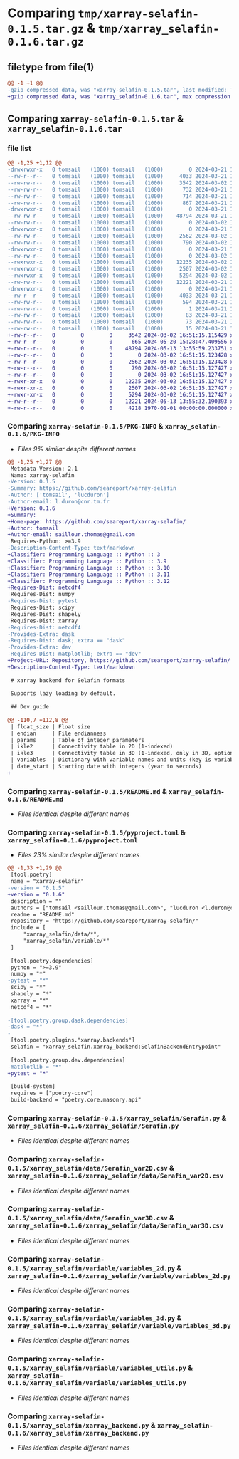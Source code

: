 # Comparing `tmp/xarray-selafin-0.1.5.tar.gz` & `tmp/xarray_selafin-0.1.6.tar.gz`

## filetype from file(1)

```diff
@@ -1 +1 @@
-gzip compressed data, was "xarray-selafin-0.1.5.tar", last modified: Thu Mar 21 18:04:57 2024, max compression
+gzip compressed data, was "xarray_selafin-0.1.6.tar", max compression
```

## Comparing `xarray-selafin-0.1.5.tar` & `xarray_selafin-0.1.6.tar`

### file list

```diff
@@ -1,25 +1,12 @@
-drwxrwxr-x   0 tomsail   (1000) tomsail   (1000)        0 2024-03-21 18:04:57.223353 xarray-selafin-0.1.5/
--rw-r--r--   0 tomsail   (1000) tomsail   (1000)     4033 2024-03-21 18:04:57.223353 xarray-selafin-0.1.5/PKG-INFO
--rw-rw-r--   0 tomsail   (1000) tomsail   (1000)     3542 2024-03-02 16:51:15.000000 xarray-selafin-0.1.5/README.md
--rw-rw-r--   0 tomsail   (1000) tomsail   (1000)      732 2024-03-21 17:58:26.000000 xarray-selafin-0.1.5/pyproject.toml
--rw-rw-r--   0 tomsail   (1000) tomsail   (1000)      714 2024-03-21 18:04:57.223353 xarray-selafin-0.1.5/setup.cfg
--rw-rw-r--   0 tomsail   (1000) tomsail   (1000)      867 2024-03-21 17:58:38.000000 xarray-selafin-0.1.5/setup.py
-drwxrwxr-x   0 tomsail   (1000) tomsail   (1000)        0 2024-03-21 18:04:57.219353 xarray-selafin-0.1.5/xarray_selafin/
--rw-rw-r--   0 tomsail   (1000) tomsail   (1000)    48794 2024-03-21 17:37:40.000000 xarray-selafin-0.1.5/xarray_selafin/Serafin.py
--rw-rw-r--   0 tomsail   (1000) tomsail   (1000)        0 2024-03-02 16:51:15.000000 xarray-selafin-0.1.5/xarray_selafin/__init__.py
-drwxrwxr-x   0 tomsail   (1000) tomsail   (1000)        0 2024-03-21 18:04:57.223353 xarray-selafin-0.1.5/xarray_selafin/data/
--rw-rw-r--   0 tomsail   (1000) tomsail   (1000)     2562 2024-03-02 16:51:15.000000 xarray-selafin-0.1.5/xarray_selafin/data/Serafin_var2D.csv
--rw-rw-r--   0 tomsail   (1000) tomsail   (1000)      790 2024-03-02 16:51:15.000000 xarray-selafin-0.1.5/xarray_selafin/data/Serafin_var3D.csv
-drwxrwxr-x   0 tomsail   (1000) tomsail   (1000)        0 2024-03-21 18:04:57.223353 xarray-selafin-0.1.5/xarray_selafin/variable/
--rw-rw-r--   0 tomsail   (1000) tomsail   (1000)        0 2024-03-02 16:51:15.000000 xarray-selafin-0.1.5/xarray_selafin/variable/__init__.py
--rwxrwxr-x   0 tomsail   (1000) tomsail   (1000)    12235 2024-03-02 16:51:15.000000 xarray-selafin-0.1.5/xarray_selafin/variable/variables_2d.py
--rwxrwxr-x   0 tomsail   (1000) tomsail   (1000)     2507 2024-03-02 16:51:15.000000 xarray-selafin-0.1.5/xarray_selafin/variable/variables_3d.py
--rwxrwxr-x   0 tomsail   (1000) tomsail   (1000)     5294 2024-03-02 16:51:15.000000 xarray-selafin-0.1.5/xarray_selafin/variable/variables_utils.py
--rw-rw-r--   0 tomsail   (1000) tomsail   (1000)    12221 2024-03-21 17:37:40.000000 xarray-selafin-0.1.5/xarray_selafin/xarray_backend.py
-drwxrwxr-x   0 tomsail   (1000) tomsail   (1000)        0 2024-03-21 18:04:57.223353 xarray-selafin-0.1.5/xarray_selafin.egg-info/
--rw-r--r--   0 tomsail   (1000) tomsail   (1000)     4033 2024-03-21 18:04:57.000000 xarray-selafin-0.1.5/xarray_selafin.egg-info/PKG-INFO
--rw-rw-r--   0 tomsail   (1000) tomsail   (1000)      594 2024-03-21 18:04:57.000000 xarray-selafin-0.1.5/xarray_selafin.egg-info/SOURCES.txt
--rw-rw-r--   0 tomsail   (1000) tomsail   (1000)        1 2024-03-21 18:04:57.000000 xarray-selafin-0.1.5/xarray_selafin.egg-info/dependency_links.txt
--rw-rw-r--   0 tomsail   (1000) tomsail   (1000)       83 2024-03-21 18:04:57.000000 xarray-selafin-0.1.5/xarray_selafin.egg-info/entry_points.txt
--rw-rw-r--   0 tomsail   (1000) tomsail   (1000)       73 2024-03-21 18:04:57.000000 xarray-selafin-0.1.5/xarray_selafin.egg-info/requires.txt
--rw-rw-r--   0 tomsail   (1000) tomsail   (1000)       15 2024-03-21 18:04:57.000000 xarray-selafin-0.1.5/xarray_selafin.egg-info/top_level.txt
+-rw-r--r--   0        0        0     3542 2024-03-02 16:51:15.115429 xarray_selafin-0.1.6/README.md
+-rw-r--r--   0        0        0      665 2024-05-20 15:28:47.409556 xarray_selafin-0.1.6/pyproject.toml
+-rw-r--r--   0        0        0    48794 2024-05-13 13:55:59.233751 xarray_selafin-0.1.6/xarray_selafin/Serafin.py
+-rw-r--r--   0        0        0        0 2024-03-02 16:51:15.123428 xarray_selafin-0.1.6/xarray_selafin/__init__.py
+-rw-r--r--   0        0        0     2562 2024-03-02 16:51:15.123428 xarray_selafin-0.1.6/xarray_selafin/data/Serafin_var2D.csv
+-rw-r--r--   0        0        0      790 2024-03-02 16:51:15.127427 xarray_selafin-0.1.6/xarray_selafin/data/Serafin_var3D.csv
+-rw-r--r--   0        0        0        0 2024-03-02 16:51:15.127427 xarray_selafin-0.1.6/xarray_selafin/variable/__init__.py
+-rwxr-xr-x   0        0        0    12235 2024-03-02 16:51:15.127427 xarray_selafin-0.1.6/xarray_selafin/variable/variables_2d.py
+-rwxr-xr-x   0        0        0     2507 2024-03-02 16:51:15.127427 xarray_selafin-0.1.6/xarray_selafin/variable/variables_3d.py
+-rwxr-xr-x   0        0        0     5294 2024-03-02 16:51:15.127427 xarray_selafin-0.1.6/xarray_selafin/variable/variables_utils.py
+-rw-r--r--   0        0        0    12221 2024-05-13 13:55:32.190393 xarray_selafin-0.1.6/xarray_selafin/xarray_backend.py
+-rw-r--r--   0        0        0     4218 1970-01-01 00:00:00.000000 xarray_selafin-0.1.6/PKG-INFO
```

### Comparing `xarray-selafin-0.1.5/PKG-INFO` & `xarray_selafin-0.1.6/PKG-INFO`

 * *Files 9% similar despite different names*

```diff
@@ -1,25 +1,27 @@
 Metadata-Version: 2.1
 Name: xarray-selafin
-Version: 0.1.5
-Summary: https://github.com/seareport/xarray-selafin
-Author: ['tomsail', 'lucduron']
-Author-email: l.duron@cnr.tm.fr
+Version: 0.1.6
+Summary: 
+Home-page: https://github.com/seareport/xarray-selafin/
+Author: tomsail
+Author-email: saillour.thomas@gmail.com
 Requires-Python: >=3.9
-Description-Content-Type: text/markdown
+Classifier: Programming Language :: Python :: 3
+Classifier: Programming Language :: Python :: 3.9
+Classifier: Programming Language :: Python :: 3.10
+Classifier: Programming Language :: Python :: 3.11
+Classifier: Programming Language :: Python :: 3.12
+Requires-Dist: netcdf4
 Requires-Dist: numpy
-Requires-Dist: pytest
 Requires-Dist: scipy
 Requires-Dist: shapely
 Requires-Dist: xarray
-Requires-Dist: netcdf4
-Provides-Extra: dask
-Requires-Dist: dask; extra == "dask"
-Provides-Extra: dev
-Requires-Dist: matplotlib; extra == "dev"
+Project-URL: Repository, https://github.com/seareport/xarray-selafin/
+Description-Content-Type: text/markdown
 
 # xarray backend for Selafin formats
 
 Supports lazy loading by default.
 
 ## Dev guide
 
@@ -110,7 +112,8 @@
 | float_size | Float size                                                              | 4 (single precision)     |
 | endian     | File endianness                                                         | ">"                      |
 | params     | Table of integer parameters                                             | (can be rebuilt)         |
 | ikle2      | Connectivity table in 2D (1-indexed)                                    | -                        |
 | ikle3      | Connectivity table in 3D (1-indexed, only in 3D, optional)              | (can be rebuilt from 2D) |
 | variables  | Dictionary with variable names and units (key is variable abbreviation) | -                        |
 | date_start | Starting date with integers (year to seconds)                           | (from first time serie)  |
+
```

### Comparing `xarray-selafin-0.1.5/README.md` & `xarray_selafin-0.1.6/README.md`

 * *Files identical despite different names*

### Comparing `xarray-selafin-0.1.5/pyproject.toml` & `xarray_selafin-0.1.6/pyproject.toml`

 * *Files 23% similar despite different names*

```diff
@@ -1,33 +1,29 @@
 [tool.poetry]
 name = "xarray-selafin"
-version = "0.1.5"
+version = "0.1.6"
 description = ""
 authors = ["tomsail <saillour.thomas@gmail.com>", "lucduron <l.duron@cnr.tm.fr>"]
 readme = "README.md"
 repository = "https://github.com/seareport/xarray-selafin/"
 include = [
     "xarray_selafin/data/*",
     "xarray_selafin/variable/*"
 ]
 
 [tool.poetry.dependencies]
 python = ">=3.9"
 numpy = "*"
-pytest = "*"
 scipy = "*"
 shapely = "*"
 xarray = "*"
 netcdf4 = "*"
 
-[tool.poetry.group.dask.dependencies]
-dask = "*"
-
 [tool.poetry.plugins."xarray.backends"]
 selafin = "xarray_selafin.xarray_backend:SelafinBackendEntrypoint"
 
 [tool.poetry.group.dev.dependencies]
-matplotlib = "*"
+pytest = "*"
 
 [build-system]
 requires = ["poetry-core"]
 build-backend = "poetry.core.masonry.api"
```

### Comparing `xarray-selafin-0.1.5/xarray_selafin/Serafin.py` & `xarray_selafin-0.1.6/xarray_selafin/Serafin.py`

 * *Files identical despite different names*

### Comparing `xarray-selafin-0.1.5/xarray_selafin/data/Serafin_var2D.csv` & `xarray_selafin-0.1.6/xarray_selafin/data/Serafin_var2D.csv`

 * *Files identical despite different names*

### Comparing `xarray-selafin-0.1.5/xarray_selafin/data/Serafin_var3D.csv` & `xarray_selafin-0.1.6/xarray_selafin/data/Serafin_var3D.csv`

 * *Files identical despite different names*

### Comparing `xarray-selafin-0.1.5/xarray_selafin/variable/variables_2d.py` & `xarray_selafin-0.1.6/xarray_selafin/variable/variables_2d.py`

 * *Files identical despite different names*

### Comparing `xarray-selafin-0.1.5/xarray_selafin/variable/variables_3d.py` & `xarray_selafin-0.1.6/xarray_selafin/variable/variables_3d.py`

 * *Files identical despite different names*

### Comparing `xarray-selafin-0.1.5/xarray_selafin/variable/variables_utils.py` & `xarray_selafin-0.1.6/xarray_selafin/variable/variables_utils.py`

 * *Files identical despite different names*

### Comparing `xarray-selafin-0.1.5/xarray_selafin/xarray_backend.py` & `xarray_selafin-0.1.6/xarray_selafin/xarray_backend.py`

 * *Files identical despite different names*

